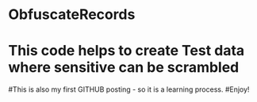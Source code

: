 # ObfuscateRecords
# This code helps to create Test data where sensitive can be scrambled
#This is also my first GITHUB posting - so it is a learning process. 
#Enjoy! 
